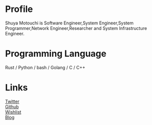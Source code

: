 # Profile
Shuya Motouchi is Software Engineer,System Engineer,System Programmer,Network Engineer,Researcher and System Infrastructure Engineer. 
# Programming Language
Rust / Python / bash / Golang / C / C++
# Links 
 [Twitter](https://twitter.com/nwiizo)  
 [Github](https://github.com/nwiizo)  
 [Wishlist](https://www.amazon.co.jp/registry/wishlist/1R5ZE9A1TGDZJ)  
 [Blog](http://syu-m-5151.hatenablog.com/)

